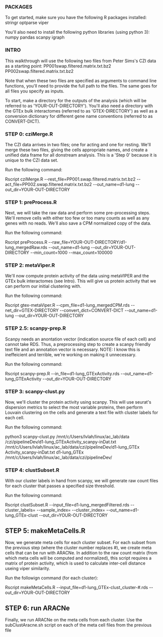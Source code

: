### PACKAGES ###

To get started, make sure you have the following R packages installed:
stringr
optparse
viper

You'll also need to install the following python libraries (using python 3):
numpy
pandas
scanpy
igraph


### INTRO ###

This walkthrough will use the following two files from Peter Sims's CZI data as a starting point:
PP001swap.filtered.matrix.txt.bz2
PP002swap.filtered.matrix.txt.bz2

Note that when these two files are specified as arguments to command line functions, you'll need to provide the full path to the files. The same goes for all files you specify as inputs. 

To start, make a directory for the outputs of the analysis (which will be referred to as 'YOUR-OUT-DIRECTORY'). You'll also need a directory with the GTEx bulk interactomes (referred to as 'GTEX-DIRECTORY') as well as a conversion dictionary for different gene name conventions (referred to as CONVERT-DICT).


### STEP 0: cziMerge.R ###

The CZI data arrives in two files; one for acting and one for resting. We'll merge these two files, giving the cells appropriate names, and create a unified data frame for all donstream analysis. This is a 'Step 0' because it is unique to the CZI data set. 

Run the following command:

Rscript cziMerge.R --rest_file=PP001.swap.filtered.matrix.txt.bz2 --act_file=PP002.swap.filtered.matrix.txt.bz2 --out_name=d1-lung --out_dir=YOUR-OUT-DIRECTORY


### STEP 1: preProcess.R ###

Next, we will take the raw data and perform some pre-processing steps. We'll remove cells with either too few or too many counts as well as any genes with no reads. We'll also save a CPM normalized copy of the data.

Run the following command:

Rscript preProcess.R --raw_file=YOUR-OUT-DIRECTORY/d1-lung_mergedRaw.rds --out_name=d1-lung --out_dir=YOUR-OUT-DIRECTORY --min_count=1000 --max_count=100000


### STEP 2: metaViper.R ###

We'll now compute protein activity of the data using metaVIPER and the GTEx bulk interactomes (see Intro). This will give us protein activity that we can perform our initial clustering with.

Run the following command:

Rscript gtex-metaViper.R --cpm_file=d1-lung_mergedCPM.rds --net_dir=GTEX-DIRECTORY --convert_dict=CONVERT-DICT --out_name=d1-lung --out_dir=YOUR-OUT-DIRECTORY


### STEP 2.5: scanpy-prep.R ###

Scanpy needs an anontation vector (indication source file of each cell) and cannot take RDS. Thus, a preprocessing step to create a scanpy friendly text file and an annotation vector is necessary. NOTE: I know this is ineffeicient and terrible, we're working on making it unnecessary.

Run the following command:

Rscript scanpy-prep.R --in_file=d1-lung_GTExActivity.rds --out_name=d1-lung_GTExActivity --out_dir=YOUR-OUT-DIRECTORY


### STEP 3: scanpy-clust.py ###

Now, we'll cluster the protein activity using scanpy. This will use seurat's dispersion metrics to select the most variable proteins, then perform Louvain clustering on the cells and generate a text file with cluster labels for each cell.

Run the following command:

python3 scanpy-clust.py /mnt/c/Users/lvlah/linux/ac_lab/data
/czi/pipelineDev/d1-lung_GTExActivity_scanpy-inDat.txt /mnt/c/Users/lvlah/linux/ac_lab/data/czi/pipelineDev/d1-lung_GTEx
Activity_scanpy-inDat.txt d1-lung_GTEx /mnt/c/Users/lvlah/linux/ac_lab/data/czi/pipelineDev/


### STEP 4: clustSubset.R ###

With our cluster labels in hand from scanpy, we will generate raw count files for each cluster that passes a specified size threshold.

Run the following command:

Rscript clustSubset.R --input_file=d1-lung_mergedFiltered.rds --cluster_labels= --sample_index= --cluster_index= --out_name=d1-lung_GTEx-clust --out_dir=YOUR-OUT-DIRECTORY


## STEP 5: makeMetaCells.R ###

Now, we generate meta cells for each cluster subset. For each subset from the previous step (where the cluster number replaces #), we create meta cells that can be run with ARACNe. In addition to the raw count matrix (from which meta cells will be computed and normalized), this script requires a matrix of protein activity, which is used to calculate inter-cell distance useing viper similarity.

Run the followign command (for each cluster):

Rscript makeMetaCells.R --input_file=d1-lung_GTEx-clust_cluster-#.rds --out_dir=YOUR-OUT-DIRECTORY


## STEP 6: run ARACNe ###

Finally, we run ARACNe on the meta cells from each cluster. Use the subClustAracne.sh script on each of the meta cell files from the previous file